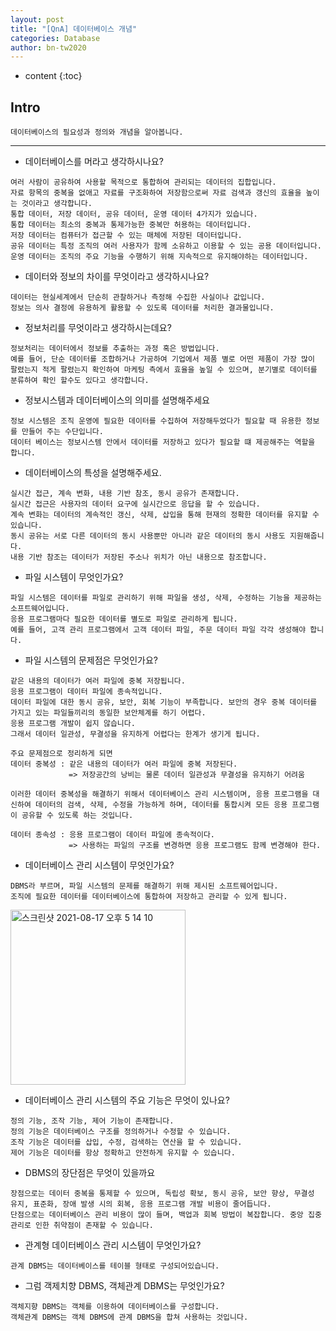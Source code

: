 ```yaml
---
layout: post
title: "[QnA] 데이터베이스 개념"
categories: Database
author: bn-tw2020
---
```

* content
{:toc}


## Intro

```
데이터베이스의 필요성과 정의와 개념을 알아봅니다.
```





---

* 데이터베이스를 머라고 생각하시나요?

```
여러 사람이 공유하여 사용할 목적으로 통합하여 관리되는 데이터의 집합입니다.
자료 항목의 중복을 없애고 자료를 구조화하여 저장함으로써 자료 검색과 갱신의 효율을 높이는 것이라고 생각합니다.
통합 데이터, 저장 데이터, 공유 데이터, 운영 데이터 4가지가 있습니다.
통합 데이터는 최소의 중복과 통제가능한 중복만 허용하는 데이터입니다.
저장 데이터는 컴퓨터가 접근할 수 있는 매체에 저장된 데이터입니다.
공유 데이터는 특정 조직의 여러 사용자가 함께 소유하고 이용할 수 있는 공용 데이터입니다.
운영 데이터는 조직의 주요 기능을 수행하기 위해 지속적으로 유지해야하는 데이터입니다.
```

* 데이터와 정보의 차이를 무엇이라고 생각하시나요?

```
데이터는 현실세계에서 단순히 관찰하거나 측정해 수집한 사실이나 값입니다.  
정보는 의사 결정에 유용하게 활용할 수 있도록 데이터를 처리한 결과물입니다.
```

* 정보처리를 무엇이라고 생각하시는데요?

```
정보처리는 데이터에서 정보를 추출하는 과정 혹은 방법입니다.  
예를 들어, 단순 데이터를 조합하거나 가공하여 기업에서 제품 별로 어떤 제품이 가장 많이 팔렸는지 적게 팔렸는지 확인하여 마케팅 측에서 효율을 높일 수 있으며, 분기별로 데이터를 분류하여 확인 할수도 있다고 생각합니다.
```

* 정보시스템과 데이터베이스의 의미를 설명해주세요

```
정보 시스템은 조직 운영에 필요한 데이터를 수집하여 저장해두었다가 필요할 때 유용한 정보를 만들어 주는 수단입니다.  
데이터 베이스는 정보시스템 안에서 데이터를 저장하고 있다가 필요할 떄 제공해주는 역할을 합니다.
```

* 데이터베이스의 특성을 설명해주세요.

```
실시간 접근, 계속 변화, 내용 기반 참조, 동시 공유가 존재합니다.
실시간 접근은 사용자의 데이터 요구에 실시간으로 응답을 할 수 있습니다.
계속 변화는 데이터의 계속적인 갱신, 삭제, 삽입을 통해 현재의 정확한 데이터를 유지할 수 있습니다.
동시 공유는 서로 다른 데이터의 동시 사용뿐만 아니라 같은 데이터의 동시 사용도 지원해줍니다.
내용 기반 참조는 데이터가 저장된 주소나 위치가 아닌 내용으로 참조합니다.
```

* 파일 시스템이 무엇인가요?

```
파일 시스템은 데이터를 파일로 관리하기 위해 파일을 생성, 삭제, 수정하는 기능을 제공하는 소프트웨어입니다.
응용 프로그램마다 필요한 데이터를 별도로 파일로 관리하게 됩니다.
예를 들어, 고객 관리 프로그램에서 고객 데이터 파일, 주문 데이터 파일 각각 생성해야 합니다.
```

* 파일 시스템의 문제점은 무엇인가요?

```
같은 내용의 데이터가 여러 파일에 중복 저장됩니다.
응용 프로그램이 데이터 파일에 종속적입니다.
데이터 파일에 대한 동시 공유, 보안, 회복 기능이 부족합니다. 보안의 경우 중복 데이터를 가지고 있는 파일들끼리의 동일한 보안체계를 하기 어렵다.
응용 프로그램 개발이 쉽지 않습니다.
그래서 데이터 일관성, 무결성을 유지하게 어렵다는 한계가 생기게 됩니다.

주요 문제점으로 정리하게 되면
데이터 중복성 : 같은 내용의 데이터가 여러 파일에 중복 저장된다.
             => 저장공간의 낭비는 물론 데이터 일관성과 무결성을 유지하기 어려움

이러한 데이터 중복성을 해결하기 위해서 데이터베이스 관리 시스템이며, 응용 프로그램을 대신하여 데이터의 검색, 삭제, 수정을 가능하게 하며, 데이터를 통합시켜 모든 응용 프로그램이 공유할 수 있도록 하는 것입니다.

데이터 종속성 : 응용 프로그램이 데이터 파일에 종속적이다.
             => 사용하는 파일의 구조를 변경하면 응용 프로그램도 함께 변경해야 한다.
```

* 데이터베이스 관리 시스템이 무엇인가요?

```
DBMS라 부르며, 파일 시스템의 문제를 해결하기 위해 제시된 소프트웨어입니다.
조직에 필요한 데이터를 데이터베이스에 통합하여 저장하고 관리할 수 있게 됩니다.
```

<img width="280" alt="스크린샷 2021-08-17 오후 5 14 10" src="https://user-images.githubusercontent.com/66770613/129689578-e0aa3dc7-e264-4773-abb3-64c3cdc0cea5.png">

* 데이터베이스 관리 시스템의 주요 기능은 무엇이 있나요?
  
```
정의 기능, 조작 기능, 제어 기능이 존재합니다.  
정의 기능은 데이터베이스 구조를 정의하거나 수정할 수 있습니다.  
조작 기능은 데이터를 삽입, 수정, 검색하는 연산을 할 수 있습니다.  
제어 기능은 데이터를 항상 정확하고 안전하게 유지할 수 있습니다.
```

* DBMS의 장단점은 무엇이 있을까요

```
장점으로는 데이터 중복을 통제할 수 있으며, 독립성 확보, 동시 공유, 보안 향상, 무결성 유지, 표준화, 장애 발생 시의 회복, 응용 프로그램 개발 비용이 줄어듭니다.
단점으로는 데이터베이스 관리 비용이 많이 들며, 백업과 회복 방법이 복잡합니다. 중앙 집중 관리로 인한 취약점이 존재할 수 있습니다.
```

* 관계형 데이터베이스 관리 시스템이 무엇인가요?

```
관계 DBMS는 데이터베이스를 테이블 형태로 구성되어있습니다.
```

* 그럼 객제치향 DBMS, 객체관계 DBMS는 무엇인가요?

```
객체지향 DBMS는 객체를 이용하여 데이터베이스를 구성합니다.
객체관계 DBMS는 객체 DBMS에 관계 DBMS을 합쳐 사용하는 것입니다.
```